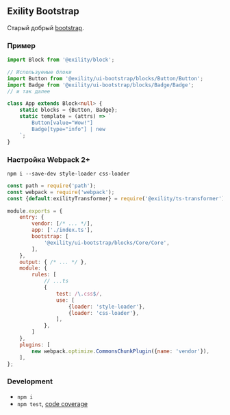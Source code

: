 Exility Bootstrap
-----------------
Старый добрый [bootstrap](http://getbootstrap.com/).


### Пример

```ts
import Block from '@exility/block';

// Используеиые блоки
import Button from '@exility/ui-bootstrap/blocks/Button/Button';
import Badge from '@exility/ui-bootstrap/blocks/Badge/Badge';
// и так далее

class App extends Block<null> {
	static blocks = {Button, Badge};
	static template = (attrs) => `
		Button[value="Wow!"]
		Badge[type="info"] | new
	`;
}
```


### Настройка Webpack 2+

`npm i --save-dev style-loader css-loader`

```js
const path = require('path');
const webpack = require('webpack');
const {default:exilityTransformer} = require('@exility/ts-transformer');

module.exports = {
	entry: {
		vendor: [/* ... */],
		app: ['./index.ts'],
		bootstrap: [
			'@exility/ui-bootstrap/blocks/Core/Core',
		],
	},
	output: { /* ... */ },
	module: {
		rules: [
			// ...ts
			{
				test: /\.css$/,
				use: [
					{loader: 'style-loader'},
					{loader: 'css-loader'},
				],
			},
		]
	},
	plugins: [
		new webpack.optimize.CommonsChunkPlugin({name: 'vendor'}),
	],
};
```


### Development

 - `npm i`
 - `npm test`, [code coverage](./coverage/lcov-report/index.html)

